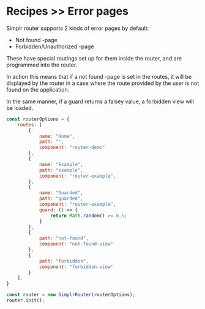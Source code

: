 # Recipes >> Error pages

Simplr router supports 2 kinds of error pages by default:

- Not found -page
- Forbidden/Unauthorized -page

These have special routings set up for them inside the router, and are programmed into the router.

In action this means that if a not found -page is set in the routes, it will be displayed by the router in a case
where the route provided by the user is not found on the application.

In the same manner, if a guard returns a falsey value, a forbidden view will be loaded.

```javascript
const routerOptions = {
    routes: [
        {
            name: "Home",
            path: "",
            component: "router-demo"
        },
        {
            name: "Example",
            path: "example",
            component: "router-example",
        },
        {
            name: "Guarded",
            path: "guarded",
            component: "router-example",
            guard: () => {
                return Math.random() >= 0.5;
            }
        },
        {
            path: "not-found",
            component: "not-found-view"
        },
        {
            path: "forbidden",
            component: "forbidden-view"
        }
    ],
}

const router = new SimplrRouter(routerOptions);
router.init();
```

